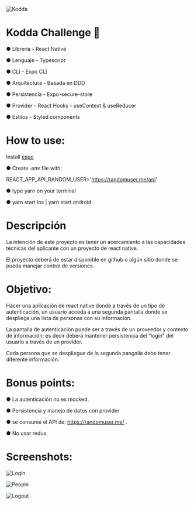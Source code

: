 ![Kodda](https://github.com/alejandroslpz/kodda-challenge/blob/main/src/assets/avatars/default.jpeg?raw=true)

# Kodda Challenge 🚀

● Librería - React Native

● Lenguaje - Typescript

● CLI - Expo CLI

● Arquitectura - Basada en DDD

● Persistencia - Expo-secure-store

● Provider - React Hooks - useContext & useReducer

● Estilos - Styled components

# How to use:

Install [expo](https://docs.expo.dev/get-started/installation/)

● Create .env file with: 

REACT_APP_API_RANDOM_USER='https://randomuser.me/api'

● type yarn on your terminal

● yarn start ios | yarn start android

# Descripción

La intención de este proyecto es tener un acercamiento a las capacidades técnicas del aplicante
con un proyecto de react native.

El proyecto deberá de estar disponible en github o algún sitio donde se pueda manejar control de
versiones.

# Objetivo:

Hacer una aplicación de react native donde a través de un tipo de autenticación, un usuario acceda
a una segunda pantalla donde se despliega una lista de personas con su información.

La pantalla de autenticación puede ser a través de un proveedor y contexto de información; es
decir deberá mantener persistencia del “login” del usuario a través de un provider.

Cada persona que se despliegue de la segunda pangalla debe tener diferente información.

# Bonus points:

● La autenticación no es mocked.

● Persistencia y manejo de datos con provider

● se consume el API de: https://randomuser.me/ .

● No usar redux.

# Screenshots:

![Login](https://github.com/alejandroslpz/kodda-challenge/blob/main/src/assets/login.png?raw=true)

![People](https://github.com/alejandroslpz/kodda-challenge/blob/main/src/assets/people.png?raw=true)

![Logout](https://github.com/alejandroslpz/kodda-challenge/blob/main/src/assets/logout.png?raw=true)
